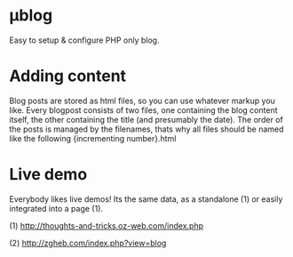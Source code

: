 # µblog
Easy to setup & configure PHP only blog.

# Adding content
Blog posts are stored as html files, so you can use whatever markup you like.
Every blogpost consists of two files, one containing the blog content itself, the other containing the title (and presumably the date).
The order of the posts is managed by the filenames, thats why all files should be named like the following {incrementing number}.html

# Live demo
Everybody likes live demos! 
Its the same data, as a standalone (1) or easily integrated into a page (1).

(1) http://thoughts-and-tricks.oz-web.com/index.php

(2) http://zgheb.com/index.php?view=blog
